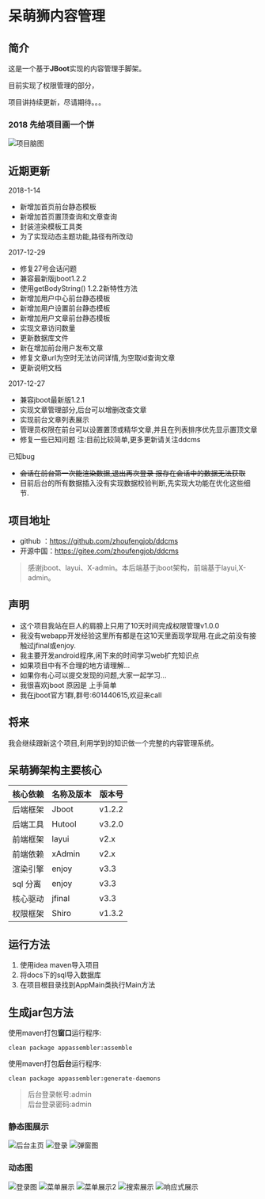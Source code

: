 # 呆萌狮内容管理

## 简介
这是一个基于**JBoot**实现的内容管理手脚架。

目前实现了权限管理的部分，

项目讲持续更新，尽请期待。。。

### 2018 先给项目画一个饼
![项目脑图](docs/imgs/nt.png)

## 近期更新
2018-1-14
- 新增加首页前台静态模板
- 新增加首页置顶查询和文章查询
- 封装渲染模板工具类
- 为了实现动态主题功能,路径有所改动

2017-12-29
- 修复27号会话问题
- 兼容最新版jboot1.2.2
- 使用getBodyString() 1.2.2新特性方法
- 新增加用户中心前台静态模板
- 新增加用户设置前台静态模板
- 新增加用户文章前台静态模板
- 实现文章访问数量
- 更新数据库文件
- 新在增加前台用户发布文章
- 修复文章url为空时无法访问详情,为空取id查询文章
- 更新说明文档

2017-12-27
- 兼容jboot最新版1.2.1
- 实现文章管理部分,后台可以增删改查文章
- 实现前台文章列表展示
- 管理员权限在前台可以设置置顶或精华文章,并且在列表排序优先显示置顶文章
- 修复一些已知问题
注:目前比较简单,更多更新请关注ddcms

已知bug
- ~~会话在前台第一次能渲染数据,退出再次登录 报存在会话中的数据无法获取~~
- 目前后台的所有数据插入没有实现数据校验判断,先实现大功能在优化这些细节.


## 项目地址
- github ：https://github.com/zhoufengjob/ddcms
- 开源中国：https://gitee.com/zhoufengjob/ddcms


> 感谢jboot、layui、X-admin。本后端基于jboot架构，前端基于layui,X-admin。

##  声明
-  这个项目我站在巨人的肩膀上只用了10天时间完成权限管理v1.0.0
-  我没有webapp开发经验这里所有都是在这10天里面现学现用.在此之前没有接触过jfinal或enjoy.
-  我主要开发android程序,闲下来的时间学习web扩充知识点
-  如果项目中有不合理的地方请理解...
-  如果你有心可以提交发现的问题,大家一起学习...
-  我很喜欢jboot 原因是 上手简单
-  我在jboot官方1群,群号:601440615,欢迎来call

##  将来
我会继续跟新这个项目,利用学到的知识做一个完整的内容管理系统。


##   呆萌狮架构主要核心

核心依赖 | 名称及版本|版本号
---|---|---
后端框架 | Jboot |v1.2.2
后端工具|Hutool |v3.2.0
前端框架|layui |v2.x
前端依赖|xAdmin |v2.x
渲染引擎|enjoy |v3.3
sql 分离|enjoy |v3.3
核心驱动|jfinal |v3.3
权限框架|Shiro |v1.3.2


## 运行方法
1. 使用idea maven导入项目
2. 将docs下的sql导入数据库
3. 在项目根目录找到AppMain类执行Main方法

## 生成jar包方法
使用maven打包**窗口**运行程序:

```
clean package appassembler:assemble
```

使用maven打包**后台**运行程序:

```
clean package appassembler:generate-daemons
```




> 后台登录帐号:admin  
> 后台登录密码:admin




### 静态图展示
![后台主页](docs/imgs/login.jpg)
![登录](docs/imgs/index.jpg)
![弹窗图](docs/imgs/pop.jpg)
### 动态图
![登录图](docs/gits/login.gif)
![菜单展示](docs/gits/menu.gif)
![菜单展示2](docs/gits/menu2.gif)
![搜索展示](docs/gits/search.gif)
![响应式展示](docs/gits/xys.gif)

